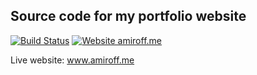 ## Source code for my portfolio website
[![Build Status](https://api.travis-ci.org/ameer157/my-website.svg)](https://travis-ci.org/ameer157/my-website)
[![Website amiroff.me](https://img.shields.io/website-up-down-green-red/https/amiroff.me.svg)](https://www.amiroff.me/)

Live website: www.amiroff.me
